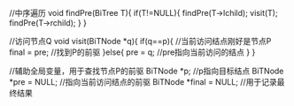 //中序遍历
void findPre(BiTree T){
    if(T!=NULL){
        findPre(T->lchild);
        visit(T);
        findPre(T->rchild);
    }
}

//访问节点Q
void visit(BiTNode *q){
    if(q==p){  //当前访问结点刚好是节点P
        final = pre; //找到P的前驱
    }else{
        pre = q;  //pre指向当前访问的结点
    }
}

//辅助全局变量，用于查找节点P的前驱
BiTNode *p;   //p指向目标结点
BiTNode *pre = NULL;  //指向当前访问结点的前驱
BiTNode *final = NULL; //用于记录最终结果
